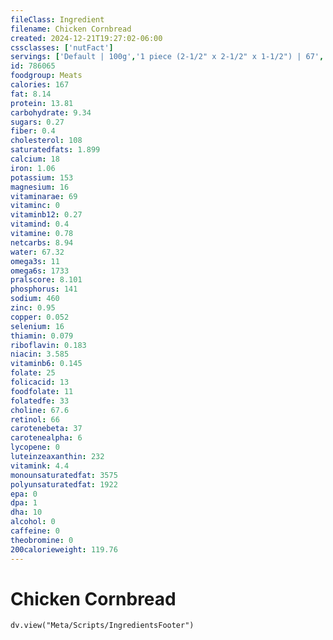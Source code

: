 ```yaml
---
fileClass: Ingredient
filename: Chicken Cornbread
created: 2024-12-21T19:27:02-06:00
cssclasses: ['nutFact']
servings: ['Default | 100g','1 piece (2-1/2" x 2-1/2" x 1-1/2") | 67','1 cup | 92','1 cubic inch | 8']
id: 786065
foodgroup: Meats
calories: 167
fat: 8.14
protein: 13.81
carbohydrate: 9.34
sugars: 0.27
fiber: 0.4
cholesterol: 108
saturatedfats: 1.899
calcium: 18
iron: 1.06
potassium: 153
magnesium: 16
vitaminarae: 69
vitaminc: 0
vitaminb12: 0.27
vitamind: 0.4
vitamine: 0.78
netcarbs: 8.94
water: 67.32
omega3s: 11
omega6s: 1733
pralscore: 8.101
phosphorus: 141
sodium: 460
zinc: 0.95
copper: 0.052
selenium: 16
thiamin: 0.079
riboflavin: 0.183
niacin: 3.585
vitaminb6: 0.145
folate: 25
folicacid: 13
foodfolate: 11
folatedfe: 33
choline: 67.6
retinol: 66
carotenebeta: 37
carotenealpha: 6
lycopene: 0
luteinzeaxanthin: 232
vitamink: 4.4
monounsaturatedfat: 3575
polyunsaturatedfat: 1922
epa: 0
dpa: 1
dha: 10
alcohol: 0
caffeine: 0
theobromine: 0
200calorieweight: 119.76
---
```


# Chicken Cornbread

```dataviewjs
dv.view("Meta/Scripts/IngredientsFooter")
```